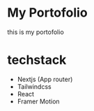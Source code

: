 # My Portofolio

this is my portofolio

# techstack

- Nextjs (App router)
- Tailwindcss
- React
- Framer Motion
